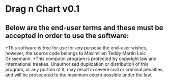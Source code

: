 Drag n Chart v0.1
====================================================

Below are the end-user terms and these must be accepted in order to use the software:
-------------------------------------------------------------------------------------------------------

+This software is free for use for any purpose the end-user wishes, however, the source code belongs to Maximilien Teddy Martin Loic Grissemann.
+This computer program is protected by copyright law and international treaties. Unauthorized duplication or distribution of this program, or any portion of it, may result in severe civil or criminal penalties, and will be prosecuted to the maximum extent possible under the law.
